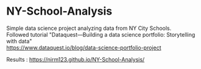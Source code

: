 # NY-School-Analysis
Simple data science project analyzing data from NY City Schools. <br />
Followed tutorial "Dataquest—Building a data science portfolio: Storytelling with data" <br/>
https://www.dataquest.io/blog/data-science-portfolio-project <br />

Results : https://nirm123.github.io/NY-School-Analysis/ <br />

